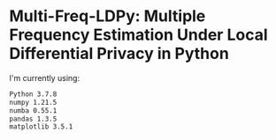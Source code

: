 # Multi-Freq-LDPy: Multiple Frequency Estimation Under Local Differential Privacy in Python


I'm currently using:
```bash
Python 3.7.8
numpy 1.21.5
numba 0.55.1
pandas 1.3.5
matplotlib 3.5.1
```
